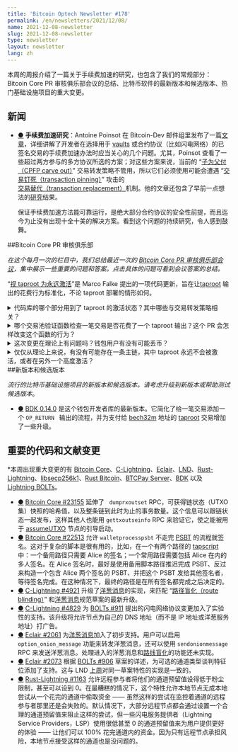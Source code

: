 ```yaml
---
title: 'Bitcoin Optech Newsletter #178'
permalink: /en/newsletters/2021/12/08/
name: 2021-12-08-newsletter
slug: 2021-12-08-newsletter
type: newsletter
layout: newsletter
lang: zh
---
```


本周的周报介绍了一篇关于手续费加速的研究，也包含了我们的常规部分：Bitcoin Core PR 审核俱乐部会议的总结、比特币软件的最新版本和候选版本、热门基础设施项目的重大变更。

## 新闻

- <a id="fee-bumping-research" href="#fee-bumping-research)">●</a> **手续费加速研究**：Antoine Poinsot 在 Bitcoin-Dev 邮件组里发布了一篇[文章][posted]，详细讲解了开发者在选择用于 [vaults][vaults] 或合约协议（比如闪电网络）的已签名交易的手续费加速办法时应当关心的几个问题。尤其，Poinsot 查看了一些超过两方参与的多方协议所选的方案；对这些方案来说，当前的 “[子为父付（CPFP carve out）][CPFP carve out]” 交易转发策略不管用，所以它们必须使用可能会遭遇 “[交易钉死（transaction pinning）][transaction pinning]” 攻击的[交易替代（transaction replacement）][transaction replacement]机制。他的文章还包含了早前一点想法的[研究][research]结果。

  保证手续费加速方法能可靠运行，是绝大部分合约协议的安全性前提，而且迄今为止没有出现十全十美的解决方案。看到这个问题的持续研究，令人感到鼓舞。

##Bitcoin Core PR 审核俱乐部

*在这个每月一次的栏目中，我们总结最近一次的 [Bitcoin Core PR 审核俱乐部会议][Bitcoin Core PR Review Club]，集中展示一些重要的问题和答案。点击具体的问题可看到会议答案的总结。*

“[视 taproot 为永远激活][Treat taproot as always active]”是 Marco Falke 提出的一项代码更新，旨在让[taproot][taproot] 输出的花费行为标准化，不论 taproot 部署的情形如何。

<details><summary>代码库的哪个部分用到了 taproot 的激活状态？其中哪些与交易转发策略相关？
</summary>
在这个 PR 之前，有四个部分：<a href="https://github.com/bitcoin/bitcoin/blob/dca9ab48b80ff3a7dbe0ae26964a58e70d570618/src/validation.cpp#L1616">GetBlockScriptFlags()</a>（共识层）、<a href="https://github.com/bitcoin-core-review-club/bitcoin/blob/15d109802ab93b0af9647858c9d8adcd8a2db84a/src/validation.cpp#L726-L729">AreInputsStandard()</a>（交易转发）、<a href="https://github.com/bitcoin/bitcoin/blob/dca9ab48b80ff3a7dbe0ae26964a58e70d570618/src/rpc/blockchain.cpp#L1537">getblockchaininfo()</a>（rpc）以及 <a href="https://github.com/bitcoin-core-review-club/bitcoin/blob/15d109802ab93b0af9647858c9d8adcd8a2db84a/src/interfaces/chain.h#L292">isTaprootActive()</a>（钱包）。<a href="https://bitcoincore.reviews/23512#l-21">➚</a>
</details>

<details><summary>哪个交易池验证函数检查一笔交易是否花费了一个 taproot 输出？这个 PR 会怎样改变这个函数的行为？
</summary>
<a href="https://github.com/bitcoin/bitcoin/blob/dca9ab48b80ff3a7dbe0ae26964a58e70d570618/src/policy/policy.h#L110">`AreInputsStandard()`</a> 作这样的检查。这个 PR 移除了签名的最后一个参数 `bool taproot_active` 并为 v1 segwit（taproot）花费返回 ` true ` ，而不管 taproot 的激活状态。在此之前，如果该函数发现交易在花费一个 taproot 输出，但 ` taproot_active ` 还是  ` false ` ，那这个函数就会返回错误；例如，如果该节点还在初次下载的过程中，还在同步 taproot 激活之前的区块。<a href="https://bitcoincore.reviews/23512#l-40">➚</a>
</details>

<details><summary>这次变更在理论上有问题吗？钱包用户有没有可能丢币？
</summary>
有了这个更新，钱包就允许在任何使用引入 taproot <a href="https://bitcoinops.org/en/topics/output-script-descriptors/">描述符</a>，即，即使 taproot 还未激活而 v1 segwit 输出可以被任何人使用。这意味着你可以使用一个 taproot 输出来接收比特币，即使 taproot 还未激活；如果比特币区块链发生了重组，回到了 709632 以前的高度，矿工（或其他能让一笔非标准的交易打包进入区块的人）可以偷走这些 UTXO。<a href="https://bitcoincore.reviews/23512#l-82">➚</a>
</details>

<details><summary>仅仅从理论上来说，有没有可能存在一条主链，其中 taproot 永远不会被激活，或者在另外一个高度激活？
</summary>
两种情况都是有可能的，如果能发生一场非常大的重组的话（在 taproot 升级锁定区块之前分叉），那么激活过程就要重来一遍。如果在这条新链上，taproot 升级表态的区块数量达不到阈值，这条（仍然有效的）链就不会激活 taproot。如果表态数量在最低激活高度之后、超时之前达成，则 taproot 会在另一个高度激活。<a href="https://bitcoincore.reviews/23512#l-130">➚</a>
</details>
##新版本和候选版本

*流行的比特币基础设施项目的新版本和候选版本。请考虑升级到新版本或帮助测试候选版本*。

- <a id="bdk-0-14-0" href="#bdk-0-14-0)">●</a> [BDK 0.14.0][BDK 0.14.0] 是这个钱包开发者库的最新版本。它简化了给一笔交易添加一个 `OP_RETURN ` 输出的流程，并为支付给 [bech32m][bech32m] 地址的 [taproot][taproot] 交易增加了一些升级。

## 重要的代码和文献变更

*本周出现重大变更的有 [Bitcoin Core][Bitcoin Core]、[C-Lightning][C-Lightning]、[Eclair][Eclair]、[LND][LND]、[Rust-Lightning][Rust-Lightning]、[libsecp256k1][libsecp256k1]、[Rust Bitcoin][Rust Bitcoin]、[BTCPay Server][BTCPay Server]、[BDK][BDK] 以及 [Lightning BOLTs][Lightning BOLTs]。

- <a id="bitcoin-core-23155" href="#bitcoin-core-23155)">●</a> [Bitcoin Core #23155][Bitcoin Core #23155] 延伸了 ` dumprxoutset` RPC，可获得链状态（UTXO 集）快照的哈希值，以及整条链到此时为止的事务数量。这个信息可以跟链状态一起发布，这样其他人也能用 `gettxoutseinfo` RPC 来验证它，使之能被用于 [assumeUTXO][assumeUTXO] 节点的引导启动。
- <a id="bitcoin-core-22513" href="#bitcoin-core-22513)">●</a> [Bitcoin Core #22513][Bitcoin Core #22513] 允许  ` walletprocesspsbt ` 不走完 [PSBT][PSBT] 的流程就签名。这对于复杂的脚本是很有用的，比如，在一个有两个路径的 [tapscript][tapscript] 中：一个备用路径只需要 Alice 的签名；一个常用路径需要包括 Alice 在内的多人签名。在 Alice 签名时，最好是使用备用脚本路径推迟完成 PSBT、反过来构造一个包含 Alice 两个签名的 PSBT、并把这个 PSBT 发给其他签名者，等待签名完成。在这种情况下，最终的路径是在所有签名都完成之后决定的。
- <a id="c-lightning-4921" href="#c-lightning-4921)">●</a> [C-Lightning #4921][C-Lightning #4921] 升级了[洋葱消息][onion messages]的实现，来匹配
“[路径盲化（route blinding）][route blinding]” 和[洋葱消息][onion messages]规范草案的最新升级。
- <a id="c-lightning-4829" href="#c-lightning-4829)">●</a> [C-Lightning #4829][C-Lightning #4829] 为 [BOLTs #911][BOLTs #911] 提出的闪电网络协议变更加入了实验性的支持。该升级将允许节点为自己的 DNS 地址（而不是 IP 地址或洋葱服务地址）打广告。
- <a id="eclair-2061" href="#eclair-2061)">●</a> [Eclair #2061][Eclair #2061] 为[洋葱消息][onion messages]加入了初步支持。用户可以启用 ` option_onion_message ` 功能来转发洋葱消息，还可以使用 ` sendonionmessage ` RPC 来发送洋葱消息。处理进入的洋葱消息和[路线盲化][route blinding]的功能还未实现。
- <a id="eclair-2073" href="#eclair-2073)">●</a> [Eclair #2073][Eclair #2073] 根据 [BOLTs #906][BOLTs #906] 草案的详述，为可选的通道类型谈判特征位添加了支持。这与 LND [上周][last week]对同一草案特性的实现是一致的。
- <a id="rust-lightning-1163" href="#rust-lightning-1163)">●</a> [Rust-Lightning #1163][Rust-Lightning #1163] 允许远程参与者将他们的通道预留值设得低于粉尘限制，甚至可以设到 0。在最糟糕的情况下，这个特性允许本地节点无成本地尝试从一个花完的通道中偷取资金 —— 虽然这样的尝试在监控着通道的远程参与者那里还是会失败的。默认情况下，大部分远程节点都会通过设置一个合理的通道预留值来阻止这样的尝试，但一些闪电服务提供者（Lightning Service Providers，LSP）使用很低甚至 0 的通道预留值来为用户提供更好的体验 —— 让他们可以 100% 花完通道内的资金。因为只有远程节点承担风险，本地节点接受这样的通道也是没问题的。

[posted]:https://lists.linuxfoundation.org/pipermail/bitcoin-dev/2021-November/019614.html

[vaults]:https://bitcoinops.org/en/topics/vaults/

[CPFP carve out]:https://bitcoinops.org/en/topics/cpfp-carve-out/

[transaction replacement]:https://bitcoinops.org/en/topics/replace-by-fee/

[transaction pinning]:https://bitcoinops.org/en/topics/transaction-pinning/

[research]:https://github.com/revault/research

[Bitcoin Core PR Review Club]:https://bitcoincore.reviews/

[Treat taproot as always active]:https://bitcoincore.reviews/23512

[taproot]:https://bitcoinops.org/en/topics/taproot/

[BDK 0.14.0]:https://github.com/bitcoindevkit/bdk/releases/tag/v0.14.0

[bech32m]:https://bitcoinops.org/en/topics/bech32/

[taproot]:https://bitcoinops.org/en/topics/taproot/

[Bitcoin Core]:https://github.com/bitcoin/bitcoin

[C-Lightning]:https://github.com/ElementsProject/lightning

[Eclair]:https://github.com/ACINQ/eclair

[LND]:https://github.com/lightningnetwork/lnd/

[Rust-Lightning]:https://github.com/rust-bitcoin/rust-lightning

[libsecp256k1]:https://github.com/bitcoin-core/secp256k1

[Rust Bitcoin]:https://github.com/rust-bitcoin/rust-bitcoin

[BTCPay Server]:https://github.com/btcpayserver/btcpayserver/

[BDK]:https://github.com/bitcoindevkit/bdk

[Lightning BOLTs]:https://github.com/lightning/bolts

[Bitcoin Core #23155]:https://github.com/bitcoin/bitcoin/issues/23155

[assumeUTXO]:https://bitcoinops.org/en/topics/assumeutxo/

[Bitcoin Core #22513]:https://github.com/bitcoin/bitcoin/issues/22513

[PSBT]:https://bitcoinops.org/en/topics/psbt/

[tapscript]:https://bitcoinops.org/en/topics/tapscript/

[C-Lightning #4921]:https://github.com/ElementsProject/lightning/issues/4921

[onion messages]:https://bitcoinops.org/en/topics/onion-messages/

[route blinding]:https://github.com/lightning/bolts/issues/765

[onion messages]:https://github.com/lightning/bolts/issues/759

[C-Lightning #4829]:https://github.com/ElementsProject/lightning/issues/4829

[BOLTs #911]:https://github.com/lightning/bolts/issues/911

[Eclair #2061]:https://github.com/ACINQ/eclair/issues/2061

[onion messages]:https://github.com/lightning/bolts/issues/759

[route blinding]:https://github.com/lightning/bolts/issues/765

[Eclair #2073]:https://github.com/ACINQ/eclair/issues/2073

[BOLTs #906]:https://github.com/lightning/bolts/issues/906

[last week]:https://bitcoinops.org/en/newsletters/2021/12/01/#lnd-6026

[Rust-Lightning #1163]:https://github.com/rust-bitcoin/rust-lightning/issues/1163

